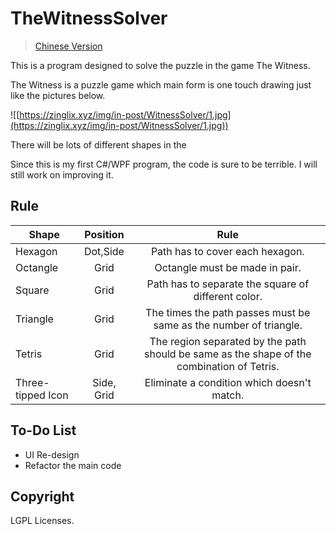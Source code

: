 # TheWitnessSolver

> [Chinese Version](https://zinglix.xyz/2017/07/21/The-Witness-Puzzle-Solver/)

This is a program designed to solve the puzzle in the game The Witness.

The Witness is a puzzle game which main form is  one touch drawing just like the pictures below.

![[https://zinglix.xyz/img/in-post/WitnessSolver/1.jpg](https://zinglix.xyz/img/in-post/WitnessSolver/1.jpg))

There will be lots of different shapes in the  

Since this is my first C#/WPF program, the code is sure to be terrible. I will still work on improving it.


## Rule

| Shape     | Position  |  Rule |
| ----------------- |:-------:|:-------------:|
| Hexagon      | Dot,Side | Path has to cover each hexagon. |
| Octangle      |   Grid    | Octangle must be made in pair. |
| Square | Grid    |  Path has to separate the square of different color. |
| Triangle |     Grid    | The times the path passes must be same as the number of triangle.|
| Tetris|      Grid     | The region separated by the path should be same as the shape of the combination of Tetris.|
| Three-tipped Icon |     Side, Grid    | Eliminate a condition which doesn't match.|

## To-Do List
* UI Re-design
* Refactor the main code

## Copyright
LGPL Licenses.
